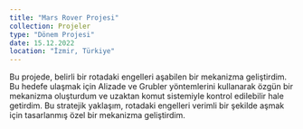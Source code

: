```yaml
---
title: "Mars Rover Projesi"
collection: Projeler
type: "Dönem Projesi"
date: 15.12.2022
location: "İzmir, Türkiye"
---
```



Bu projede, belirli bir rotadaki engelleri aşabilen bir mekanizma geliştirdim. Bu hedefe ulaşmak için Alizade ve Grubler yöntemlerini kullanarak özgün bir mekanizma oluşturdum ve uzaktan komut sistemiyle kontrol edilebilir hale getirdim. Bu stratejik yaklaşım, rotadaki engelleri verimli bir şekilde aşmak için tasarlanmış özel bir mekanizma geliştirdim.
